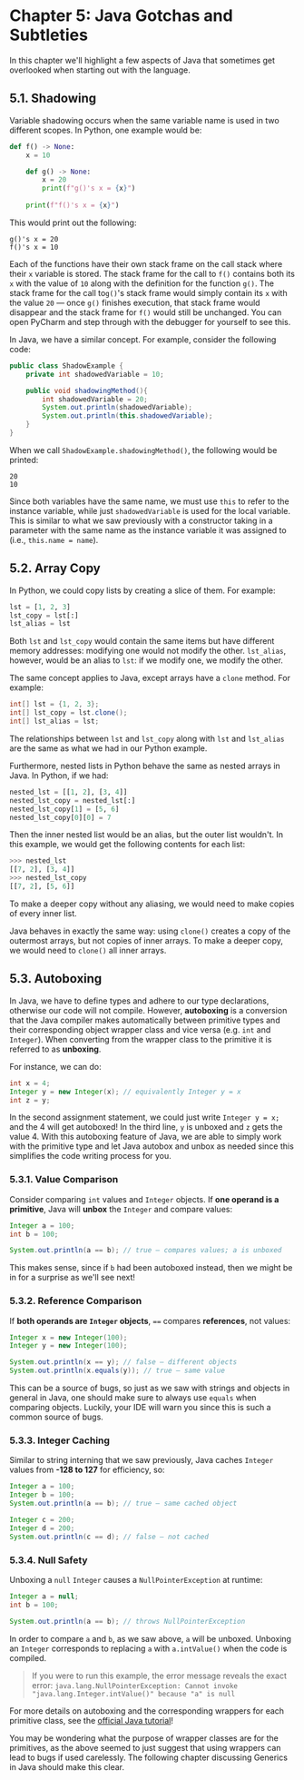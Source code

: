 # Chapter 5: Java Gotchas and Subtleties

In this chapter we'll highlight a few aspects of Java that sometimes get overlooked
when starting out with the language.

## 5.1. Shadowing
Variable shadowing occurs when the same variable name is used in two different scopes.
In Python, one example would be:

```python
def f() -> None:
    x = 10

    def g() -> None:
        x = 20
        print(f"g()'s x = {x}")
    
    print(f"f()'s x = {x}")
```

This would print out the following:
```
g()'s x = 20
f()'s x = 10
```

Each of the functions have their own stack frame on the call stack where
their `x` variable is stored.
The stack frame for the call to `f()` contains both its `x` with the value
of `10` along with the definition for the function `g()`.
The stack frame for the call to`g()`'s stack frame would simply contain its
`x` with the value `20` — once `g()` finishes execution, that stack frame
would disappear and the stack frame for `f()` would still be unchanged.
You can open PyCharm and step through with the debugger for yourself to see this.

In Java, we have a similar concept. For example, consider the following code:
```java
public class ShadowExample {
    private int shadowedVariable = 10;

    public void shadowingMethod(){
        int shadowedVariable = 20;
        System.out.println(shadowedVariable);
        System.out.println(this.shadowedVariable);
    }
}
```

When we call `ShadowExample.shadowingMethod()`, the following would be printed:
```
20
10
```

Since both variables have the same name, we must use `this` to refer to the
instance variable, while just `shadowedVariable` is used for the local variable.
This is similar to what we saw previously with a constructor taking in a parameter
with the same name as the instance variable it was assigned to (i.e., `this.name = name`).

## 5.2. Array Copy
In Python, we could copy lists by creating a slice of them. For example:
```python
lst = [1, 2, 3]
lst_copy = lst[:]
lst_alias = lst
```

Both `lst` and `lst_copy` would contain the same items but have different
memory addresses: modifying one would not modify the other. `lst_alias`,
however, would be an alias to `lst`: if we modify one, we modify the other.

The same concept applies to Java, except arrays have a `clone` method. For example:
```java
int[] lst = {1, 2, 3};
int[] lst_copy = lst.clone();
int[] lst_alias = lst;
```

The relationships between `lst` and `lst_copy` along with `lst` and `lst_alias`
are the same as what we had in our Python example.

Furthermore, nested lists in Python behave the same as nested arrays in Java.
In Python, if we had:
```python
nested_lst = [[1, 2], [3, 4]]
nested_lst_copy = nested_lst[:]
nested_lst_copy[1] = [5, 6]
nested_lst_copy[0][0] = 7
```

Then the inner nested list would be an alias, but the outer list wouldn't.
In this example, we would get the following contents for each list:
```python
>>> nested_lst
[[7, 2], [3, 4]]
>>> nested_lst_copy
[[7, 2], [5, 6]]
```
To make a deeper copy without any aliasing, we would need to make copies of
every inner list.

Java behaves in exactly the same way: using `clone()` creates a copy of the
outermost arrays, but not copies of inner arrays. To make a deeper copy,
we would need to `clone()` all inner arrays.

## 5.3. Autoboxing
In Java, we have to define types and adhere to our type declarations,
otherwise our code will not compile. However, **autoboxing** is a conversion
that the Java compiler makes automatically between primitive types and their
corresponding object wrapper class and vice versa (e.g. `int` and `Integer`).
When converting from the wrapper class to the primitive it is referred to
as **unboxing**.

For instance, we can do:
```java
int x = 4;
Integer y = new Integer(x); // equivalently Integer y = x
int z = y;
```

In the second assignment statement, we could just write
`Integer y = x;` and the 4 will get autoboxed! In the third line,
`y` is unboxed and `z` gets the value 4.
With this autoboxing feature of Java, we are able to simply work with
the primitive type and let Java autobox and unbox as needed since this
simplifies the code writing process for you.

### 5.3.1. Value Comparison
Consider comparing `int` values and `Integer` objects.
If **one operand is a primitive**, Java will **unbox** the `Integer`
and compare values:

```java
Integer a = 100;
int b = 100;

System.out.println(a == b); // true — compares values; a is unboxed
```

This makes sense, since if `b` had been autoboxed instead, then
we might be in for a surprise as we'll see next!

### 5.3.2. Reference Comparison
If **both operands are `Integer` objects**, `==` compares **references**,
not values:

```java
Integer x = new Integer(100);
Integer y = new Integer(100);

System.out.println(x == y); // false — different objects
System.out.println(x.equals(y)); // true — same value
```

This can be a source of bugs, so just as we saw with strings and objects
in general in Java, one should make sure to always use `equals` when
comparing objects. Luckily, your IDE will warn you since this is such a common
source of bugs.

### 5.3.3. Integer Caching
Similar to string interning that we saw previously,
Java caches `Integer` values from **-128 to 127** for efficiency, so:

```java
Integer a = 100;
Integer b = 100;
System.out.println(a == b); // true — same cached object

Integer c = 200;
Integer d = 200;
System.out.println(c == d); // false — not cached
```

### 5.3.4. Null Safety
Unboxing a `null` `Integer` causes a `NullPointerException` at runtime:

```java
Integer a = null;
int b = 100;

System.out.println(a == b); // throws NullPointerException
```

In order to compare `a` and `b`, as we saw above, `a` will be unboxed.
Unboxing an `Integer` corresponds to replacing `a` with `a.intValue()`
when the code is compiled.

> If you were to run this example, the error message reveals the exact error:
> `java.lang.NullPointerException: Cannot invoke "java.lang.Integer.intValue()"
> because "a" is null`

For more details on autoboxing and the corresponding wrappers for each
primitive class, see the
[official Java tutorial](https://docs.oracle.com/javase/tutorial/java/data/autoboxing.html)!

You may be wondering what the purpose of wrapper classes are for the primitives,
as the above seemed to just suggest that using wrappers can lead to bugs if
used carelessly. The following chapter discussing Generics in Java should make this clear.
